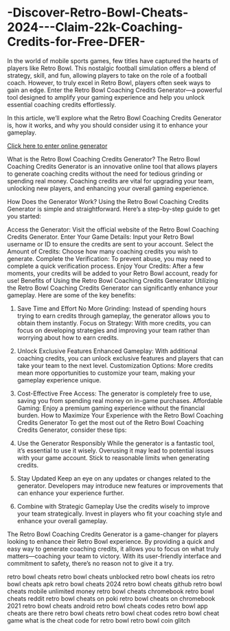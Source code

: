 # -Discover-Retro-Bowl-Cheats-2024---Claim-22k-Coaching-Credits-for-Free-DFER-
In the world of mobile sports games, few titles have captured the hearts of players like Retro Bowl. This nostalgic football simulation offers a blend of strategy, skill, and fun, allowing players to take on the role of a football coach. However, to truly excel in Retro Bowl, players often seek ways to gain an edge. Enter the Retro Bowl Coaching Credits Generator—a powerful tool designed to amplify your gaming experience and help you unlock essential coaching credits effortlessly.

In this article, we’ll explore what the Retro Bowl Coaching Credits Generator is, how it works, and why you should consider using it to enhance your gameplay.

<a href="https://tinyurl.com/yyt5y5ap">Click here to enter online generator</a>

What is the Retro Bowl Coaching Credits Generator?
The Retro Bowl Coaching Credits Generator is an innovative online tool that allows players to generate coaching credits without the need for tedious grinding or spending real money. Coaching credits are vital for upgrading your team, unlocking new players, and enhancing your overall gaming experience.

How Does the Generator Work?
Using the Retro Bowl Coaching Credits Generator is simple and straightforward. Here’s a step-by-step guide to get you started:

Access the Generator: Visit the official website of the Retro Bowl Coaching Credits Generator.
Enter Your Game Details: Input your Retro Bowl username or ID to ensure the credits are sent to your account.
Select the Amount of Credits: Choose how many coaching credits you wish to generate.
Complete the Verification: To prevent abuse, you may need to complete a quick verification process.
Enjoy Your Credits: After a few moments, your credits will be added to your Retro Bowl account, ready for use!
Benefits of Using the Retro Bowl Coaching Credits Generator
Utilizing the Retro Bowl Coaching Credits Generator can significantly enhance your gameplay. Here are some of the key benefits:

1. Save Time and Effort
No More Grinding: Instead of spending hours trying to earn credits through gameplay, the generator allows you to obtain them instantly.
Focus on Strategy: With more credits, you can focus on developing strategies and improving your team rather than worrying about how to earn credits.
2. Unlock Exclusive Features
Enhanced Gameplay: With additional coaching credits, you can unlock exclusive features and players that can take your team to the next level.
Customization Options: More credits mean more opportunities to customize your team, making your gameplay experience unique.
3. Cost-Effective
Free Access: The generator is completely free to use, saving you from spending real money on in-game purchases.
Affordable Gaming: Enjoy a premium gaming experience without the financial burden.
How to Maximize Your Experience with the Retro Bowl Coaching Credits Generator
To get the most out of the Retro Bowl Coaching Credits Generator, consider these tips:

1. Use the Generator Responsibly
While the generator is a fantastic tool, it’s essential to use it wisely. Overusing it may lead to potential issues with your game account. Stick to reasonable limits when generating credits.

2. Stay Updated
Keep an eye on any updates or changes related to the generator. Developers may introduce new features or improvements that can enhance your experience further.

3. Combine with Strategic Gameplay
Use the credits wisely to improve your team strategically. Invest in players who fit your coaching style and enhance your overall gameplay.

The Retro Bowl Coaching Credits Generator is a game-changer for players looking to enhance their Retro Bowl experience. By providing a quick and easy way to generate coaching credits, it allows you to focus on what truly matters—coaching your team to victory. With its user-friendly interface and commitment to safety, there’s no reason not to give it a try.

retro bowl cheats
retro bowl cheats unblocked
retro bowl cheats ios
retro bowl cheats apk
retro bowl cheats 2024
retro bowl cheats github
retro bowl cheats mobile unlimited money
retro bowl cheats chromebook
retro bowl cheats reddit
retro bowl cheats on poki
retro bowl cheats on chromebook 2021
retro bowl cheats android
retro bowl cheats codes
retro bowl app cheats
are there retro bowl cheats
retro bowl cheat codes
retro bowl cheat game
what is the cheat code for retro bowl
retro bowl coin glitch
